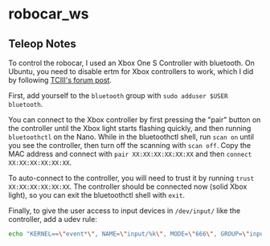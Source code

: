 # robocar\_ws

## Teleop Notes

To control the robocar, I used an Xbox One S Controller with bluetooth. On Ubuntu, you need to disable ertm for Xbox controllers to work, which I did by following [TCIII's forum post](https://forums.developer.nvidia.com/t/disabling-ertm-permanently-in-jetpack-4-4-ubuntu-18-04-on-nano-4gb/159567).

First, add yourself to the `bluetooth` group with `sudo adduser $USER bluetooth`.

You can connect to the Xbox controller by first pressing the "pair" button on the controller until the Xbox light starts flashing quickly, and then running `bluetoothctl` on the Nano. While in the bluetoothctl shell, run `scan on` until you see the controller, then turn off the scanning with `scan off`. Copy the MAC address and connect with `pair XX:XX:XX:XX:XX:XX` and then `connect XX:XX:XX:XX:XX:XX`.

To auto-connect to the controller, you will need to trust it by running `trust XX:XX:XX:XX:XX:XX`. The controller should be connected now (solid Xbox light), so you can exit the bluetoothctl shell with `exit`.

Finally, to give the user access to input devices in `/dev/input/` like the controller, add a udev rule:
```bash
echo "KERNEL==\"event*\", NAME=\"input/%k\", MODE=\"666\", GROUP=\"input\"" | sudo tee -a /etc/udev/rules.d/99-input.rules
```

